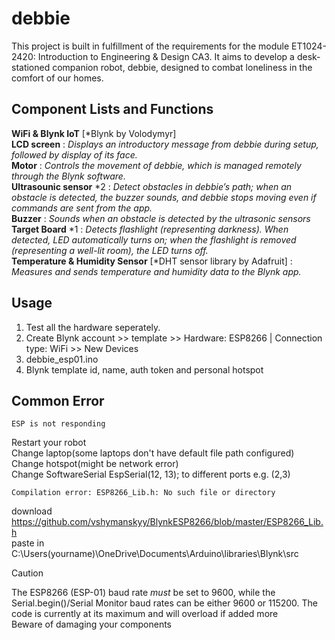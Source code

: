 # debbie
This project is built in fulfillment of the requirements for the module ET1024-2420: Introduction to Engineering &amp; Design CA3. 
It aims to develop a desk-stationed companion robot, debbie, designed to combat loneliness in the comfort of our homes.  

## Component Lists and Functions
**WiFi & Blynk IoT** [*Blynk by Volodymyr]  
**LCD screen** : *Displays an introductory message from debbie during setup, followed by display of its face.*    
**Motor** : *Controls the movement of debbie, which is managed remotely through the Blynk software.*    
**Ultrasounic sensor** *2 : *Detect obstacles in debbie’s path; when an obstacle is detected, the buzzer sounds, and debbie stops moving even if commands are sent from the app.*  
**Buzzer** : *Sounds when an obstacle is detected by the ultrasonic sensors*  
**Target Board** *1 : *Detects flashlight (representing darkness). When detected, LED automatically turns on; when the flashlight is removed (representing a well-lit room), the LED turns off.*  
**Temperature & Humidity Sensor** [*DHT sensor library by Adafruit] : *Measures and sends temperature and humidity data to the Blynk app.*   

## Usage
1) Test all the hardware seperately.  
2) Create Blynk account >> template >> Hardware: ESP8266 | Connection type: WiFi >> New Devices  
3) debbie_esp01.ino
4) Blynk template id, name, auth token and personal hotspot  

## Common Error
```
ESP is not responding
```
Restart your robot  
Change laptop(some laptops don't have default file path configured)  
Change hotspot(might be network error)  
Change SoftwareSerial EspSerial(12, 13); to different ports e.g. (2,3)  
```
Compilation error: ESP8266_Lib.h: No such file or directory
```
download https://github.com/vshymanskyy/BlynkESP8266/blob/master/ESP8266_Lib.h  
paste in C:\Users\(yourname)\OneDrive\Documents\Arduino\libraries\Blynk\src  


> [!CAUTION]  
The ESP8266 (ESP-01) baud rate *must* be set to 9600, while the Serial.begin()/Serial Monitor baud rates can be either 9600 or 115200.
The code is currently at its maximum and will overload if added more  
Beware of damaging your components  








